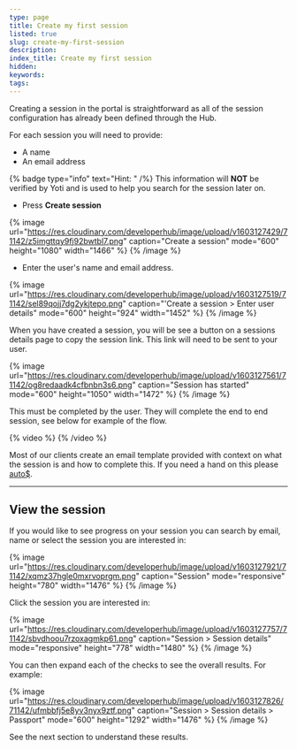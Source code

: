 ```yaml
---
type: page
title: Create my first session
listed: true
slug: create-my-first-session
description: 
index_title: Create my first session
hidden: 
keywords: 
tags: 
---
```


Creating a session in the portal is straightforward as all of the session configuration has already been defined through the Hub.

For each session you will need to provide:

- A name
- An email address

{% badge type="info" text="Hint: " /%} This information will **NOT** be verified by Yoti and is used to help you search for the session later on.

- Press **Create session**

{% image url="https://res.cloudinary.com/developerhub/image/upload/v1603127429/71142/z5imgttqy9fj92bwtbl7.png" caption="Create a session" mode="600" height="1080" width="1466" %}
{% /image %}

- Enter the user's name and email address.

{% image url="https://res.cloudinary.com/developerhub/image/upload/v1603127519/71142/sel89qojj7dg2ykjtepo.png" caption="'Create a session &gt; Enter user details" mode="600" height="924" width="1452" %}
{% /image %}

When you have created a session, you will be see a button on a sessions details page to copy the session link. This link will need to be sent to your user.

{% image url="https://res.cloudinary.com/developerhub/image/upload/v1603127561/71142/og8redaadk4cfbnbn3s6.png" caption="Session has started" mode="600" height="1050" width="1472" %}
{% /image %}

This must be completed by the user. They will complete the end to end session, see below for example of the flow.

{% video %}
{% /video %}

Most of our clients create an email template provided with context on what the session is and how to complete this. If you need a hand on this please [auto$](/support/get-in-touch). 

---

## View the session

If you would like to see progress on your session you can search by email, name or select the session you are interested in:

{% image url="https://res.cloudinary.com/developerhub/image/upload/v1603127921/71142/xqmz37hgle0mxrvoprgm.png" caption="Session" mode="responsive" height="780" width="1476" %}
{% /image %}

Click the session you are interested in:

{% image url="https://res.cloudinary.com/developerhub/image/upload/v1603127757/71142/sbvdhoou7rzoxagmkp61.png" caption="Session &gt; Session details" mode="responsive" height="778" width="1480" %}
{% /image %}

You can then expand each of the checks to see the overall results. For example:

{% image url="https://res.cloudinary.com/developerhub/image/upload/v1603127826/71142/ufmbbfj5e8yv3nyx9ztf.png" caption="Session &gt; Session details &gt; Passport" mode="600" height="1292" width="1476" %}
{% /image %}

See the next section to understand these results.